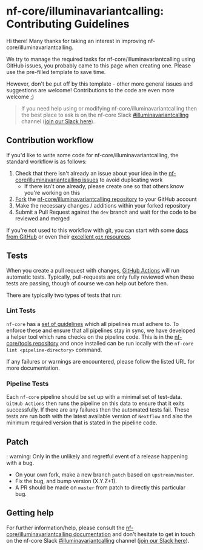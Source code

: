 # nf-core/illuminavariantcalling: Contributing Guidelines

Hi there!
Many thanks for taking an interest in improving nf-core/illuminavariantcalling.

We try to manage the required tasks for nf-core/illuminavariantcalling using GitHub issues, you probably came to this page when creating one.
Please use the pre-filled template to save time.

However, don't be put off by this template - other more general issues and suggestions are welcome!
Contributions to the code are even more welcome ;)

> If you need help using or modifying nf-core/illuminavariantcalling then the best place to ask is on the nf-core Slack [#illuminavariantcalling](https://nfcore.slack.com/channels/illuminavariantcalling) channel ([join our Slack here](https://nf-co.re/join/slack)).

## Contribution workflow

If you'd like to write some code for nf-core/illuminavariantcalling, the standard workflow is as follows:

1. Check that there isn't already an issue about your idea in the [nf-core/illuminavariantcalling issues](https://github.com/nf-core/illuminavariantcalling/issues) to avoid duplicating work
    * If there isn't one already, please create one so that others know you're working on this
2. [Fork](https://help.github.com/en/github/getting-started-with-github/fork-a-repo) the [nf-core/illuminavariantcalling repository](https://github.com/nf-core/illuminavariantcalling) to your GitHub account
3. Make the necessary changes / additions within your forked repository
4. Submit a Pull Request against the `dev` branch and wait for the code to be reviewed and merged

If you're not used to this workflow with git, you can start with some [docs from GitHub](https://help.github.com/en/github/collaborating-with-issues-and-pull-requests) or even their [excellent `git` resources](https://try.github.io/).

## Tests

When you create a pull request with changes, [GitHub Actions](https://github.com/features/actions) will run automatic tests.
Typically, pull-requests are only fully reviewed when these tests are passing, though of course we can help out before then.

There are typically two types of tests that run:

### Lint Tests

`nf-core` has a [set of guidelines](https://nf-co.re/developers/guidelines) which all pipelines must adhere to.
To enforce these and ensure that all pipelines stay in sync, we have developed a helper tool which runs checks on the pipeline code. This is in the [nf-core/tools repository](https://github.com/nf-core/tools) and once installed can be run locally with the `nf-core lint <pipeline-directory>` command.

If any failures or warnings are encountered, please follow the listed URL for more documentation.

### Pipeline Tests

Each `nf-core` pipeline should be set up with a minimal set of test-data.
`GitHub Actions` then runs the pipeline on this data to ensure that it exits successfully.
If there are any failures then the automated tests fail.
These tests are run both with the latest available version of `Nextflow` and also the minimum required version that is stated in the pipeline code.

## Patch

: warning: Only in the unlikely and regretful event of a release happening with a bug.

* On your own fork, make a new branch `patch` based on `upstream/master`.
* Fix the bug, and bump version (X.Y.Z+1).
* A PR should be made on `master` from patch to directly this particular bug.

## Getting help

For further information/help, please consult the [nf-core/illuminavariantcalling documentation](https://nf-co.re/nf-core/illuminavariantcalling/docs) and don't hesitate to get in touch on the nf-core Slack [#illuminavariantcalling](https://nfcore.slack.com/channels/illuminavariantcalling) channel ([join our Slack here](https://nf-co.re/join/slack)).
